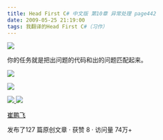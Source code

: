 ```yaml
---
title: Head First C# 中文版 第10章 异常处理 page442
date: 2009-05-25 21:19:00
tags: 我翻译的Head First C#（习作）
---
```

![](http://student.csdn.net/attachment/200905/25/39098_1243257659syAC.jpg)

你的任务就是把出问题的代码和出的问题匹配起来。

  

![](http://student.csdn.net/attachment/200905/25/39098_12432576591rBu.jpg)

![](http://student.csdn.net/attachment/200905/25/39098_1243257660GJd0.jpg)



[ ![](https://profile.csdnimg.cn/5/2/5/3_cuipengfei1)
![](https://g.csdnimg.cn/static/user-reg-year/1x/11.png)
](https://blog.csdn.net/cuipengfei1)

[ 崔鹏飞 ](https://blog.csdn.net/cuipengfei1)

发布了127 篇原创文章  ·  获赞 8  ·  访问量 74万+

